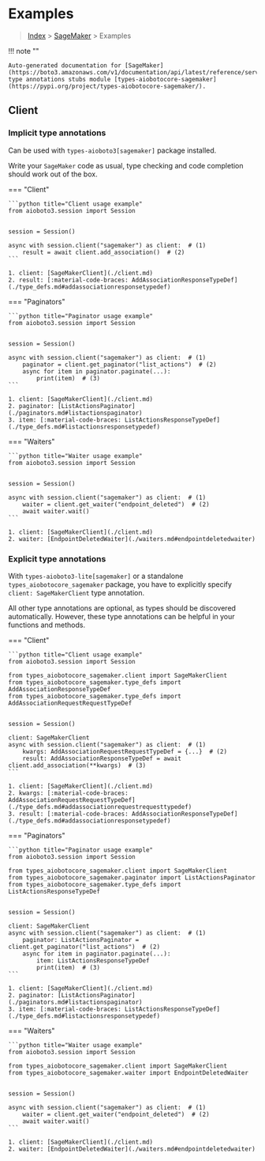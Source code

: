 # Examples

> [Index](../README.md) > [SageMaker](./README.md) > Examples

!!! note ""

    Auto-generated documentation for [SageMaker](https://boto3.amazonaws.com/v1/documentation/api/latest/reference/services/sagemaker.html#SageMaker)
    type annotations stubs module [types-aiobotocore-sagemaker](https://pypi.org/project/types-aiobotocore-sagemaker/).

## Client

### Implicit type annotations

Can be used with `types-aioboto3[sagemaker]` package installed.

Write your `SageMaker` code as usual,
type checking and code completion should work out of the box.



=== "Client"

    ```python title="Client usage example"
    from aioboto3.session import Session


    session = Session()

    async with session.client("sagemaker") as client:  # (1)
        result = await client.add_association()  # (2)
    ```

    1. client: [SageMakerClient](./client.md)
    2. result: [:material-code-braces: AddAssociationResponseTypeDef](./type_defs.md#addassociationresponsetypedef) 



=== "Paginators"

    ```python title="Paginator usage example"
    from aioboto3.session import Session


    session = Session()

    async with session.client("sagemaker") as client:  # (1)
        paginator = client.get_paginator("list_actions")  # (2)
        async for item in paginator.paginate(...):
            print(item)  # (3)
    ```

    1. client: [SageMakerClient](./client.md)
    2. paginator: [ListActionsPaginator](./paginators.md#listactionspaginator)
    3. item: [:material-code-braces: ListActionsResponseTypeDef](./type_defs.md#listactionsresponsetypedef) 



=== "Waiters"

    ```python title="Waiter usage example"
    from aioboto3.session import Session


    session = Session()

    async with session.client("sagemaker") as client:  # (1)
        waiter = client.get_waiter("endpoint_deleted")  # (2)
        await waiter.wait()
    ```

    1. client: [SageMakerClient](./client.md)
    2. waiter: [EndpointDeletedWaiter](./waiters.md#endpointdeletedwaiter)


### Explicit type annotations

With `types-aioboto3-lite[sagemaker]`
or a standalone `types_aiobotocore_sagemaker` package, you have to explicitly specify
`client: SageMakerClient` type annotation.

All other type annotations are optional, as types should be discovered automatically.
However, these type annotations can be helpful in your functions and methods.


=== "Client"

    ```python title="Client usage example"
    from aioboto3.session import Session

    from types_aiobotocore_sagemaker.client import SageMakerClient
    from types_aiobotocore_sagemaker.type_defs import AddAssociationResponseTypeDef
    from types_aiobotocore_sagemaker.type_defs import AddAssociationRequestRequestTypeDef


    session = Session()

    client: SageMakerClient
    async with session.client("sagemaker") as client:  # (1)
        kwargs: AddAssociationRequestRequestTypeDef = {...}  # (2)
        result: AddAssociationResponseTypeDef = await client.add_association(**kwargs)  # (3)
    ```

    1. client: [SageMakerClient](./client.md)
    2. kwargs: [:material-code-braces: AddAssociationRequestRequestTypeDef](./type_defs.md#addassociationrequestrequesttypedef) 
    3. result: [:material-code-braces: AddAssociationResponseTypeDef](./type_defs.md#addassociationresponsetypedef) 



=== "Paginators"

    ```python title="Paginator usage example"
    from aioboto3.session import Session

    from types_aiobotocore_sagemaker.client import SageMakerClient
    from types_aiobotocore_sagemaker.paginator import ListActionsPaginator
    from types_aiobotocore_sagemaker.type_defs import ListActionsResponseTypeDef


    session = Session()

    client: SageMakerClient
    async with session.client("sagemaker") as client:  # (1)
        paginator: ListActionsPaginator = client.get_paginator("list_actions")  # (2)
        async for item in paginator.paginate(...):
            item: ListActionsResponseTypeDef
            print(item)  # (3)
    ```

    1. client: [SageMakerClient](./client.md)
    2. paginator: [ListActionsPaginator](./paginators.md#listactionspaginator)
    3. item: [:material-code-braces: ListActionsResponseTypeDef](./type_defs.md#listactionsresponsetypedef) 



=== "Waiters"

    ```python title="Waiter usage example"
    from aioboto3.session import Session

    from types_aiobotocore_sagemaker.client import SageMakerClient
    from types_aiobotocore_sagemaker.waiter import EndpointDeletedWaiter


    session = Session()

    async with session.client("sagemaker") as client:  # (1)
        waiter = client.get_waiter("endpoint_deleted")  # (2)
        await waiter.wait()
    ```

    1. client: [SageMakerClient](./client.md)
    2. waiter: [EndpointDeletedWaiter](./waiters.md#endpointdeletedwaiter)


